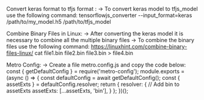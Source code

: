 Convert keras format to tfjs format :
-> To convert keras model to tfjs_model use the following command:
tensorflowjs_converter --input_format=keras /path/to/my_model.h5 /path/to/tfjs_model

Combine Binary Files in Linux:
-> After converting the keras model it is necessary to combine all the multiple binary files
-> To combine the binary files use the following command:
https://linuxhint.com/combine-binary-files-linux/
cat file1.bin file2.bin file3.bin > file4.bin


Metro Config:
-> Create a file metro.config.js and copy the code below:
const { getDefaultConfig } = require('metro-config');
module.exports = (async () => {
  const defaultConfig = await getDefaultConfig();
  const { assetExts } = defaultConfig.resolver;
  return {
    resolver: {
      // Add bin to assetExts
      assetExts: [...assetExts, 'bin'],
    }
  };
})();

